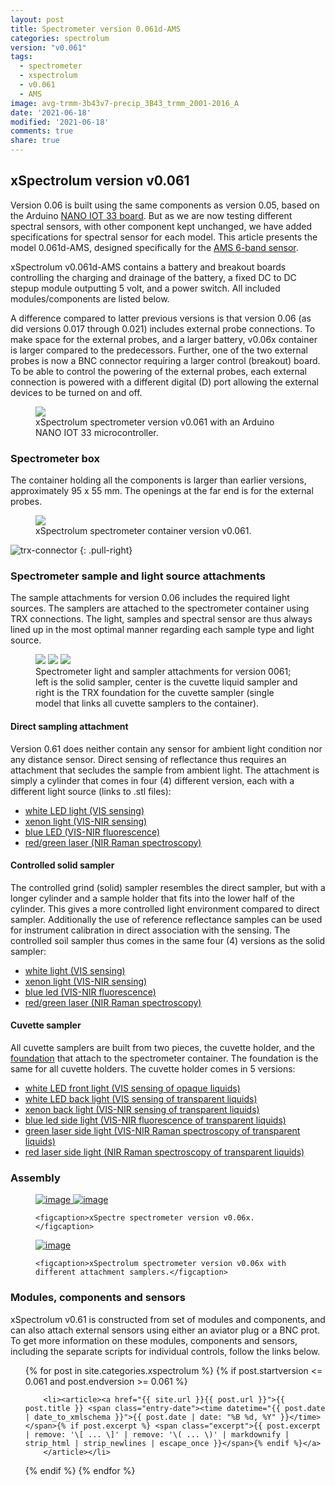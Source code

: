 ```yaml
---
layout: post
title: Spectrometer version 0.061d-AMS
categories: spectrolum
version: "v0.061"
tags:
  - spectrometer
  - xspectrolum
  - v0.061
  - AMS
image: avg-trmm-3b43v7-precip_3B43_trmm_2001-2016_A
date: '2021-06-18'
modified: '2021-06-18'
comments: true
share: true
---
```


## xSpectrolum version v0.061

Version 0.06 is built using the same components as version 0.05, based on the Arduino [NANO IOT 33 board](http://localhost:4000/module/module-nano-iot-33/). But as we are now testing different spectral sensors, with other component kept unchanged, we have added specifications for spectral sensor for each model. This article presents the model 0.061d-AMS, designed specifically for the [AMS 6-band sensor](http://localhost:4000/project/project-AS726X-spectrometer-nano/).

xSpectrolum v0.061d-AMS contains a battery and breakout boards controlling the charging and drainage of the battery, a fixed DC to DC stepup module outputting 5 volt, and a power switch. All included modules/components are listed below.

A difference compared to latter previous versions is that version 0.06 (as did versions 0.017 through 0.021) includes external probe connections. To make space for the external probes, and a larger battery, v0.06x container is larger compared to the predecessors. Further, one of the two external probes is now a BNC connector requiring a larger control (breakout) board. To be able to control the powering of the external probes, each external connection is powered with a different digital (D) port allowing the external devices to be turned on and off.

<figure>
<img src="../../images/nano33-IOT-spectro_v061_bb.png">
<figcaption> xSpectrolum spectrometer version v0.061 with an Arduino NANO IOT 33 microcontroller. </figcaption>
</figure>

### Spectrometer box

The container holding all the components is larger than earlier versions, approximately 95 x 55 mm. The openings at the far end is for the external probes.

<figure>
<img src="../../images/spectra-xspectrolum_box_v0061.png">
<figcaption> xSpectrolum spectrometer container version v0.061. </figcaption>
</figure>

![trx-connector](../../images/trx_connector_female-male.png)
{: .pull-right}
### Spectrometer sample and light source attachments

The sample attachments for version 0.06 includes the required light sources. The samplers are attached to the spectrometer container using TRX connections. The light, samples and spectral sensor are thus always lined up in the most optimal manner regarding each sample type and light source.

<figure class="third">
<img src="../../images/spectro-solid-cyl_v061.png">
<img src="../../images/spectro-cuvette_v061.png">
<img src="../../images/spectro-cuvette-trx_v061.png">
<figcaption> Spectrometer light and sampler attachments for version 0061; left is the solid sampler, center is the cuvette liquid sampler and right is the TRX foundation for the cuvette sampler (single model that links all cuvette samplers to the container).</figcaption>
</figure>

#### Direct sampling attachment

Version 0.61 does neither contain any sensor for ambient light condition nor any distance sensor. Direct sensing of reflectance thus requires an attachment that secludes the sample from ambient light. The attachment is simply a cylinder that comes in four (4) different version, each with a different light source (links to <span class='file'>.stl</span> files):

- [white LED light (VIS sensing)](../../stl/spectro-direct-cyl-led_20210606_v061d.stl)
- [xenon light (VIS-NIR sensing)](../../stl/spectro-direct-cyl-xenon_20210606_v061d.stl)
- [blue LED (VIS-NIR fluorescence)](../../stl/spectro-direct-cyl-led_20210606_v061d.stl)
- [red/green laser (NIR Raman spectroscopy)](../../stl/spectro-direct-cyl-laser_20210606_v061d.stl)

#### Controlled solid sampler

The controlled grind (solid) sampler resembles the direct sampler, but with a longer cylinder and a sample holder that fits into the lower half of the cylinder. This gives a more controlled light environment compared to direct sampler. Additionally the use of reference reflectance samples can be used for instrument calibration in direct association with the sensing. The controlled soil sampler thus comes in the same four (4) versions as the solid sampler:

- [white light (VIS sensing)](../../stl/spectro-solid-cyl-led_20210606_v061d.stl)
- [xenon light (VIS-NIR sensing)](../../stl/spectro-solid-cyl-xenon_20210606_v061d.stl)
- [blue led (VIS-NIR fluorescence)](../../stl/spectro-solid-cyl-led_20210606_v061d.stl)
- [red/green laser (NIR Raman spectroscopy)](../../stl/spectro-solid-cyl-laser_20210606_v061d.stl)

#### Cuvette sampler

All cuvette samplers are built from two pieces, the cuvette holder, and the [foundation](spectro-cuvette-trx_202100606_v061d.stl) that attach to the spectrometer container. The foundation is the same for all cuvette holders. The cuvette holder comes in 5 versions:

- [white LED front light (VIS sensing of opaque liquids)](../../stl/spectro-cuvette-front_20210606_v061d.stl)
- [white LED back light (VIS sensing of transparent liquids)](../../stl/spectro-cuvette-backlight_20210606_v061d.stl)
- [xenon back light (VIS-NIR sensing of transparent liquids)](../../stl/spectro-cuvette-xenon_20210606_v061d.stl)
- [blue led side light (VIS-NIR fluorescence of transparent liquids)](../../stl/spectro-cuvette-blueled_20210606_v061d.stl)
- [green laser side light (VIS-NIR Raman spectroscopy of transparent liquids)](../../stl/spectro-cuvette-green-laser_20210606_v061d.stl)
- [red laser side light (NIR Raman spectroscopy of transparent liquids)](../../stl/spectro-cuvette-red-laser_20210606_v061d.stl)

### Assembly

<figure class="half">
	<a href="../../images/xspectre_spectrometer_v062-AMS_front.png">
  <img src="../../images/xspectre_spectrometer_v062-AMS_front.png" alt="image">
  </a>

  <a href="../../images/xspectre_spectrometer_v062-AMS_inside-2.png">
  <img src="../../images/xspectre_spectrometer_v062-AMS_inside-2.png" alt="image">
  </a>

	<figcaption>xSpectre spectrometer version v0.06x.</figcaption>
</figure>

<figure>
<a href="../../images/xspectre_spectrometer_v062_muzzles-moisture+ph.png">
<img src="../../images/xspectre_spectrometer_v062_muzzles-moisture+ph.png" alt="image">
</a>

	<figcaption>xSpectrolum spectrometer version v0.06x with different attachment samplers.</figcaption>
</figure>

### Modules, components and sensors

xSpectrolum v0.61 is constructed from  set of modules and components, and can also attach external sensors using either an aviator plug or a BNC prot. To get more information on these modules, components and sensors, including the separate scripts for individual controls, follow the links below.

<ul class="post-list">
{% for post in site.categories.xspectrolum %}
  {% if post.startversion <= 0.061 and post.endversion >= 0.061 %}

        <li><article><a href="{{ site.url }}{{ post.url }}">{{ post.title }} <span class="entry-date"><time datetime="{{ post.date | date_to_xmlschema }}">{{ post.date | date: "%B %d, %Y" }}</time></span>{% if post.excerpt %} <span class="excerpt">{{ post.excerpt | remove: '\[ ... \]' | remove: '\( ... \)' | markdownify | strip_html | strip_newlines | escape_once }}</span>{% endif %}</a>
        </article></li>

  {% endif %}
{% endfor %}
</ul>
